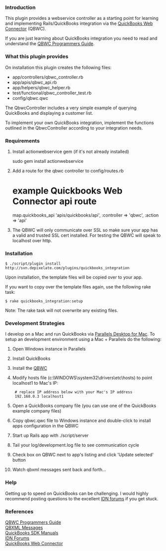 
### Introduction ###

This plugin provides a webservice controller as a starting point for learning and implementing Rails/QuickBooks integration via the [QuickBooks Web Connector](http://marketplace.intuit.com/webconnector) (QBWC).

If you are just learning about QuickBooks integration you need to read and understand the [QBWC Programmers Guide](http://developer.intuit.com/qbSDK-current/doc/html/wwhelp/wwhimpl/js/html/wwhelp.htm).

### What this plugin provides ###

On installation this plugin creates the following files:

* app/controllers/qbwc_controller.rb
* app/apis/qbwc_api.rb
* app/helpers/qbwc_helper.rb
* test/functional/qbwc_controller\_test.rb
* config/qbwc.qwc

The QbwcController includes a very simple example of querying QuickBooks and displaying a customer list.

To implement your own QuickBooks integration, implement the functions outlined in the QbwcController according to your integration needs.

### Requirements ###

1) Install actionwebservice gem (if it's not already installed)

	sudo gem install actionwebservice

2) Add a route for the qbwc controller to config/routes.rb

	# example Quickbooks Web Connector api route
	map.quickbooks_api 'apis/quickbooks/api', :controller => 'qbwc', :action => 'api'
	
3) The QBWC will only communicate over SSL so make sure your app has a valid and trusted SSL cert installed.  For testing the QBWC will speak to localhost over http.

### Installation ###

	$ ./script/plugin install http://svn.depixelate.com/plugins/quickbooks_integration

Upon installation, the template files will be copied over to your app.

If you want to copy over the template files again, use the following rake task:

	$ rake quickbooks_integration:setup
	
Note: The rake task will not overwrite any existing files.

### Development Strategies ###

I develop on a Mac and run QuickBooks via [Parallels Desktop for Mac](http://www.parallels.com/en/products/desktop).  To setup an development environment using a Mac + Parallels do the following:

1. Open Windows instance in Parallels
2. Install QuickBooks
3. Install the [QBWC](http://marketplace.intuit.com/webconnector)
4. Modify hosts file (c:\WINDOWS\system32\drivers\etc\hosts) to point localhost1 to Mac's IP:

		# replace IP address below with your Mac's IP address
		192.168.0.3 localhost1

5. Open a QuickBooks company file (you can use one of the QuickBooks example company files)
6. Copy qbwc.qwc file to Windows instance and double-click to install apps configuration in the QBWC
7. Start up Rails app with ./script/server
8. Tail your log/development.log file to see communication cycle
9. Check box on QBWC next to app's listing and click 'Update selected' button
10. Watch qbxml messages sent back and forth...

### Help ###

Getting up to speed on QuickBooks can be challenging.  I would highly recommend posting questions to the excellent [IDN forums](http://idnforums.intuit.com) if you get stuck.
		
### References ###

[QBWC Programmers Guide](http://developer.intuit.com/qbSDK-current/doc/html/wwhelp/wwhimpl/js/html/wwhelp.htm)  
[QBXML Messages](http://developer.intuit.com/qbSDK-current/OSR/OnscreenRef/index-QBD.html)  
[QuickBooks SDK Manuals](http://developer.intuit.com/QuickBooksSDK/chart.asp?id=94)  
[IDN Forums](http://idnforums.intuit.com)  
[QuickBooks Web Connector](http://marketplace.intuit.com/webconnector)
